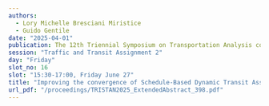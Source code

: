 ```yaml
---
authors:
  - Lory Michelle Bresciani Miristice
  - Guido Gentile
date: "2025-04-01"
publication: The 12th Triennial Symposium on Transportation Analysis conference
session: "Traffic and Transit Assignment 2"
day: "Friday"
slot_no: 16
slot: "15:30-17:00, Friday June 27"
title: "Improving the convergence of Schedule-Based Dynamic Transit Assignment Models with capacity constraints"
url_pdf: "/proceedings/TRISTAN2025_ExtendedAbstract_398.pdf"
---
```

